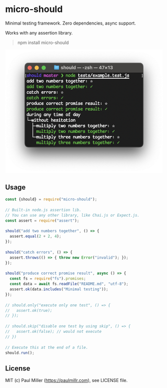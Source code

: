 # micro-should

Minimal testing framework. Zero dependencies, async support.

Works with any assertion library.

> npm install micro-should

![](https://raw.githubusercontent.com/paulmillr/micro-should/ab36ccc16635545d80df7cbacf5aedaeda6756ce/screenshot.png)

## Usage

```js
const {should} = require("micro-should");

// Built-in node.js assertion lib.
// You can use any other library, like Chai.js or Expect.js.
const assert = require("assert");

should("add two numbers together", () => {
  assert.equal(2 + 2, 4);
});

should("catch errors", () => {
  assert.throws(() => { throw new Error("invalid"); });
});

should("produce correct promise result", async () => {
  const fs = require("fs").promises;
  const data = await fs.readFile("README.md", "utf-8");
  assert.ok(data.includes("Minimal testing"));
});

// should.only("execute only one test", () => {
//   assert.ok(true);
// });

// should.skip("disable one test by using skip", () => {
//   assert.ok(false); // would not execute
// })

// Execute this at the end of a file.
should.run();
```

## License

MIT (c) Paul Miller (https://paulmillr.com), see LICENSE file.
